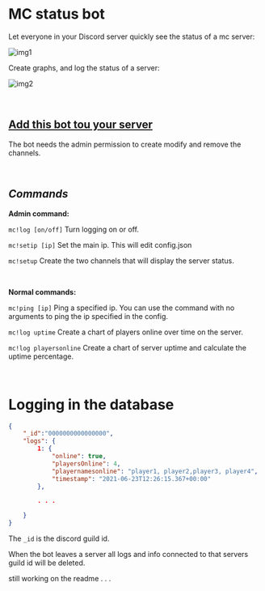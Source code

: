 # MC status bot

Let everyone in your Discord server quickly see the status of a mc server:

![img1](https://i.ibb.co/kQ05Pjx/example1.png)

Create graphs, and log the status of a server:

![img2](https://i.ibb.co/grR1NY9/chartex.png)

<br>

## **[Add this bot tou your server](https://discord.com/api/oauth2/authorize?client_id=816747912888975362&permissions=8&scope=bot)**
The bot needs the admin permission to create modify and remove the channels.

<br>

## *Commands*
**Admin command:**

`mc!log [on/off]` Turn logging on or off. 

`mc!setip [ip]` Set the main ip. This will edit config.json

`mc!setup` Create the two channels that will display the server status.

<br>

**Normal commands:**

`mc!ping [ip]` Ping a specified ip. You can use the command with no arguments to ping the ip specified in the config.

`mc!log uptime` Create a chart of players online over time on the server.

`mc!log playersonline` Create a chart of server uptime and calculate the uptime percentage.

<br>

# Logging in the database
```json
{
    "_id":"0000000000000000",
    "logs": {
        1: {
            "online": true,
            "playersOnline": 4,
            "playernamesonline": "player1, player2,player3, player4",
            "timestamp": "2021-06-23T12:26:15.367+00:00"
        },

        . . .

    }
}
```
The `_id` is the discord guild id. 

When the bot leaves a server all logs and info connected to that servers guild id will be deleted.

still working on the readme . . . 